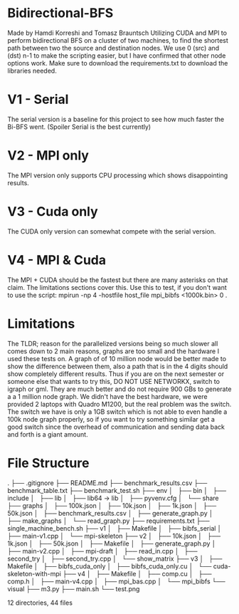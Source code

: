 # Bidirectional-BFS
Made by Hamdi Korreshi and Tomasz Brauntsch
Utilizing CUDA and MPI to perform bidirectional BFS on a cluster of two machines, to find the shortest path between two the source and destination nodes. We use 0 (src) and (dst) n-1 to make the scripting easier, but I have confirmed that other node options work. Make sure to download the requirements.txt to download the libraries needed.
# V1 - Serial
The serial version is a baseline for this project to see how much faster the Bi-BFS went. (Spoiler Serial is the best currently)

# V2 - MPI only
The MPI version only supports CPU processing which shows disappointing results.

# V3 - Cuda only
The CUDA only version can somewhat compete with the serial version.

# V4 - MPI & Cuda
The MPI + CUDA should be the fastest but there are many asterisks on that claim. The limitations sections cover this.
Use this to test, if you don't want to use the script: mpirun -np 4 -hostfile host_file mpi_bibfs <1000k.bin> 0 <end>.

# Limitations
The TLDR; reason for the parallelized versions being so much slower all comes down to 2 main reasons, graphs are too small and the hardware I used these tests on. A graph of of 10 million node would be better made to show the difference between them, also a path that is in the 4 digits should show completely different results. Thus if you are on the next semester or someone else that wants to try this, DO NOT USE NETWORKX, switch to igraph or gml. They are much better and do not require 900 GBs to generate a a 1 million node graph. We didn't have the best hardware, we were provided 2 laptops with Quadro M1200, but the real problem was the switch. The switch we have is only a 1GB switch which is not able to even handle a 100k node graph properly, so if you want to try something similar get a good switch since the overhead of communication and sending data back and forth is a giant amount.

# File Structure
.
├── .gitignore
├── README.md
├── benchmark_results.csv
├── benchmark_table.txt
├── benchmark_test.sh
├── env
│   ├── bin
│   ├── include
│   ├── lib
│   ├── lib64 -> lib
│   ├── pyvenv.cfg
│   └── share
├── graphs
│   ├── 100k.json
│   ├── 10k.json
│   ├── 1k.json
│   ├── 50k.json
│   ├── benchmark_results.csv
│   ├── generate_graph.py
│   ├── make_graphs
│   └── read_graph.py
├── requirements.txt
├── single_machine_bench.sh
├── v1
│   ├── Makefile
│   ├── bibfs_serial
│   ├── main-v1.cpp
│   └── mpi-skeleton
├── v2
│   ├── 10k.json
│   ├── 1k.json
│   ├── 50k.json
│   ├── Makefile
│   ├── generate_graph.py
│   ├── main-v2.cpp
│   ├── mpi-draft
│   ├── read_in.cpp
│   ├── second_try
│   ├── second_try.cpp
│   └── show_matrix
├── v3
│   ├── Makefile
│   ├── bibfs_cuda_only
│   ├── bibfs_cuda_only.cu
│   └── cuda-skeleton-with-mpi
├── v4
│   ├── Makefile
│   ├── comp.cu
│   ├── comp.h
│   ├── main-v4.cpp
│   ├── mpi_bas.cpp
│   └── mpi_bibfs
└── visual
    ├── m3.py
    ├── main.sh
    └── test.png

12 directories, 44 files
